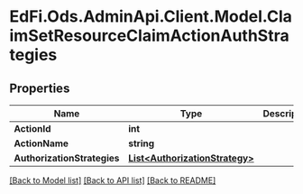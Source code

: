 # EdFi.Ods.AdminApi.Client.Model.ClaimSetResourceClaimActionAuthStrategies

## Properties

Name | Type | Description | Notes
------------ | ------------- | ------------- | -------------
**ActionId** | **int** |  | [optional] 
**ActionName** | **string** |  | [optional] 
**AuthorizationStrategies** | [**List&lt;AuthorizationStrategy&gt;**](AuthorizationStrategy.md) |  | [optional] 

[[Back to Model list]](../../README.md#documentation-for-models) [[Back to API list]](../../README.md#documentation-for-api-endpoints) [[Back to README]](../../README.md)

